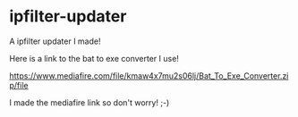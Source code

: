 # ipfilter-updater
A ipfilter updater I made!

Here is a link to the bat to exe converter I use!

https://www.mediafire.com/file/kmaw4x7mu2s06lj/Bat_To_Exe_Converter.zip/file

I made the mediafire link so don't worry! ;-)
